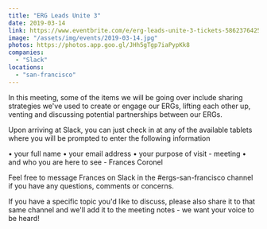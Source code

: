 ```yaml
---
title: "ERG Leads Unite 3"
date: 2019-03-14
link: https://www.eventbrite.com/e/erg-leads-unite-3-tickets-58623764257#
image: "/assets/img/events/2019-03-14.jpg"
photos: https://photos.app.goo.gl/JHh5gTgp7iaPypKk8
companies:
  - "Slack"
locations:
  - "san-francisco"
---
```


In this meeting, some of the items we will be going over include sharing strategies we've used to create or engage our ERGs, lifting each other up, venting and discussing potential partnerships between our ERGs.

Upon arriving at Slack, you can just check in at any of the available tablets where you will be prompted to enter the following information

• your full name
• your email address
• your purpose of visit - meeting
• and who you are here to see - Frances Coronel

Feel free to message Frances on Slack in the #ergs-san-francisco channel if you have any questions, comments or concerns.

If you have a specific topic you'd like to discuss, please also share it to that same channel and we'll add it to the meeting notes - we want your voice to be heard!
